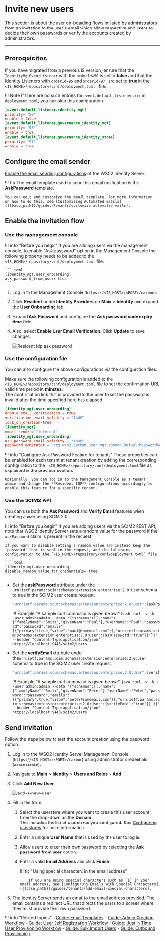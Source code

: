 # Invite new users

This section is about the user on-boarding flows initiated by
administrators from an invitation to the user's email which allow respective end users to decide their own
passwords or verify the accounts created by administrators.

----

## Prerequisites

If you have migrated from a previous IS version, ensure that
the `IdentityMgtEventListener` with the ` orderId=50 ` is set to
**false** and that the Identity Listeners with ` orderId=95 ` and `orderId=97 ` are set to **true** in the `<IS_HOME>/repository/conf/deployment.toml ` file.
    
!!! Note 
    If there are no such entries for `event.default_listener.xxx` in `deployment.toml`, you can skip this configuration. 
    
``` toml
[event.default_listener.identity_mgt]
priority= "50"
enable = false
[event.default_listener.governance_identity_mgt]
priority= "95"
enable = true
[event.default_listener.governance_identity_store]
priority= "97"
enable = true
```

## Configure the email sender

[Enable the email sending configurations]({{base_path}}/deploy/configure-email-sending) of the WSO2 Identity Server.

!!! tip 
    The email template used to send this email notification is
    the **AskPassword** template.

    You can edit and customize the email template. For more information
    on how to do this, see [Customizing Automated Emails]({{base_path}}/guides/tenants/customize-automated-mails).

## Enable the invitation flow

### Use the management console

!!! info "Before you begin"
    If you are adding users via the management console, to
    enable "Ask password" option in the
    Management Console the following property needs to be added to the `
    <IS_HOME>/repository/conf/deployment-toml` file.

    ``` toml
    [identity_mgt.user_onboarding]
    ask_password_from_user= true
    ```

1.  Log in to the Management Console (`https://<IS_HOST>:<PORT>/carbon`).

2.  Click **Resident** under **Identity Providers** on **Main** > **Identity** and expand the **User Onboarding** tab.

3.  Expand **Ask Password** and configure the **Ask password code expiry time** field. 

4.  Also, select **Enable User Email Verification**. Click **Update** to save changes.
                
    ![Resident idp ask password]({{base_path}}/assets/img/fragments/resident-idp-ask-password-configs.png)

### Use the configuration file
    
You can also configure the above configurations via the configuration files.

Make sure the following configuration is added
to the `<IS_HOME>/repository/conf/deployment.toml` file to set the
confirmation URL valid time period in **minutes**.  
The confirmation link that is provided to the user to set the
password is invalid after the time specified here has elapsed.

``` toml
[identity_mgt.user_onboarding]
enable_email_verification = true
verification_email_validity = "1440"
lock_on_creation=true
[identity_mgt] 
email_sender= "internal"
[identity_mgt.user_onboarding]
ask_password_email_validity = "1440"
password_generator = "org.wso2.carbon.user.mgt.common.DefaultPasswordGenerator"
```
    
!!! info "Configure Ask Password Feature for tenants" 
    These properties can be enabled for each tenant at tenant creation by
    adding the corresponding configuration to the `
    <IS_HOME>/repository/conf/deployment.toml` file as explained in the previous section. 
        
    Optionally, you can log in to the Management Console as a tenant
    admin and change the **Resident IDP** configurations accordingly to enable this feature for a specific tenant.

### Use the SCIM2 API

You can use both the **Ask Password** and **Verify Email** features when creating a user using SCIM 2.0.

!!! info "Before you begin"
    If you are adding users via the SCIM2 REST API, note that WSO2 Identity Server sets a   random value for the password if the `askPassword` claim is present in the request.

    If you want to disable setting a random value and instead keep the `password` that is sent in the request, add the following configuration to the `<IS_HOME>/repository/conf/deployment.toml` file.

    ``` toml
    [identity_mgt.user_onboarding]
    disable_random_value_for_credentials= true
    ```
    
-   Set the **askPassword** attribute under the`
urn:ietf:params:scim:schemas:extension:enterprise:2.0:User` schema to
true in the SCIM2 user create request. 

    ```java
    "urn:ietf:params:scim:schemas:extension:enterprise:2.0:User":{askPassword:"true"}
    ```
        
    !!! Example "A sample curl command is given below:"
        ``` bash
        curl -v -k --user admin:admin --data '{"schemas":[],"name":{"familyName":"Smith","givenName":"Paul"},"userName":"Paul","password":"password","emails":[{"primary":true,"value":"paul@somemail.com"}],"urn:ietf:params:scim:schemas:extension:enterprise:2.0:User":{askPassword:"true"}}'}}' --header "Content-Type:application/json" https://localhost:9443/scim2/Users
        ```
    
-   Set the **verifyEmail** attribute under the`urn:ietf:params:scim:schemas:extension:enterprise:2.0:User` schema to true in the SCIM2 user create request. 

    ```java
    "urn:ietf:params:scim:schemas:extension:enterprise:2.0:User":{verifyEmail:"true"}
    ```
        
    !!! Example "A sample curl command is given below:"
        ``` java
        curl -v -k --user admin:admin --data '{"schemas":[],"name":{"familyName":"Smith","givenName":"Peter"},"userName":"Peter","password":"password","emails":[{"primary":true,"value":"peter@somemail.com"}],"urn:ietf:params:scim:schemas:extension:enterprise:2.0:User":{verifyEmail:"true"}}'}}' --header "Content-Type:application/json" https://localhost:9443/scim2/Users
        ```

## Send invitation

Follow the steps below to test the account creation using the password option.

1. Log in to the WSO2 Identity Server Management Console (`https://<IS_HOST>:<PORT>/carbon`) using administrator credentials (`admin:admin`).

2. Navigate to **Main** > **Identity** > **Users and Roles** > **Add**.

3.  Click **Add New User**.

    ![add-a-new-user]({{base_path}}/assets/img/fragments/add-a-new-user.png)

4.  Fill in the form:

    1.  Select the userstore where you want to create this user account
        from the drop-down as the **Domain**.  
        This includes the list of userstores you configured. See
        [Configuring userstores]({{base_path}}/deploy/configure-user-stores/) for more
        information.
    2.  Enter a unique **User Name** that is used by the user to log in.

    3.  Allow users to enter their own password by selecting the **Ask
        password from user** option.

    4.  Enter a valid **Email Address** and click **Finish**.

        !!! tip "Using special characters in the email address"

                If you are using special characters such as `$` in your email address, see [Configuring Emails with Special Characters]({{base_path}}/guides/tenants/add-email-special-characters). 

5.  The Identity Server sends an email to the email address provided.
    The email contains a redirect URL that directs the users to a screen
    where they must provide their own password.

!!! info "Related topics"
    - [Guide: Email Templates]({{base_path}}/guides/tenants/customize-automated-mails/)
    - [Guide: Admin Creation Workflow]({{base_path}}/admin-creation-workflow) 
    - [Guide: User Self Registration Workflow]({{base_path}}/self-registration-workflow)
    - [Guide: Just in Time User Provisioning Workflow]({{base_path}}/jit-workflow)
    - [Guide: Bulk Import Users]({{base_path}}/bulk-import-users)
    - [Guide: Outbound Provisioning]({{base_path}}/outbound-provisioning)
    <!--- [Concept: Ask Password and Email Verification](TODO:insert-link-to-concept) --->

   
